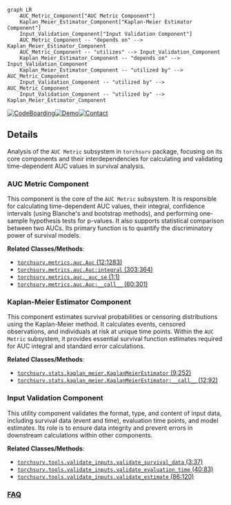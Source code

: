 ```mermaid
graph LR
    AUC_Metric_Component["AUC Metric Component"]
    Kaplan_Meier_Estimator_Component["Kaplan-Meier Estimator Component"]
    Input_Validation_Component["Input Validation Component"]
    AUC_Metric_Component -- "depends on" --> Kaplan_Meier_Estimator_Component
    AUC_Metric_Component -- "utilizes" --> Input_Validation_Component
    Kaplan_Meier_Estimator_Component -- "depends on" --> Input_Validation_Component
    Kaplan_Meier_Estimator_Component -- "utilized by" --> AUC_Metric_Component
    Input_Validation_Component -- "utilized by" --> AUC_Metric_Component
    Input_Validation_Component -- "utilized by" --> Kaplan_Meier_Estimator_Component
```

[![CodeBoarding](https://img.shields.io/badge/Generated%20by-CodeBoarding-9cf?style=flat-square)](https://github.com/CodeBoarding/GeneratedOnBoardings)[![Demo](https://img.shields.io/badge/Try%20our-Demo-blue?style=flat-square)](https://www.codeboarding.org/demo)[![Contact](https://img.shields.io/badge/Contact%20us%20-%20contact@codeboarding.org-lightgrey?style=flat-square)](mailto:contact@codeboarding.org)

## Details

Analysis of the `AUC Metric` subsystem in `torchsurv` package, focusing on its core components and their interdependencies for calculating and validating time-dependent AUC values in survival analysis.

### AUC Metric Component
This component is the core of the `AUC Metric` subsystem. It is responsible for calculating time-dependent AUC values, their integral, confidence intervals (using Blanche's and bootstrap methods), and performing one-sample hypothesis tests for p-values. It also supports statistical comparison between two AUCs. Its primary function is to quantify the discriminatory power of survival models.


**Related Classes/Methods**:

- <a href=".src/torchsurv/metrics/auc.py#L12-L1283" target="_blank" rel="noopener noreferrer">`torchsurv.metrics.auc.Auc` (12:1283)</a>
- <a href=".src/torchsurv/metrics/auc.py#L303-L364" target="_blank" rel="noopener noreferrer">`torchsurv.metrics.auc.Auc:integral` (303:364)</a>
- <a href=".src/torchsurv/metrics/auc.py#L1-L1" target="_blank" rel="noopener noreferrer">`torchsurv.metrics.auc._auc_se` (1:1)</a>
- <a href=".src/torchsurv/metrics/auc.py#L60-L301" target="_blank" rel="noopener noreferrer">`torchsurv.metrics.auc.Auc:__call__` (60:301)</a>


### Kaplan-Meier Estimator Component
This component estimates survival probabilities or censoring distributions using the Kaplan-Meier method. It calculates events, censored observations, and individuals at risk at unique time points. Within the `AUC Metric` subsystem, it provides essential survival function estimates required for AUC integral and standard error calculations.


**Related Classes/Methods**:

- <a href=".src/torchsurv/stats/kaplan_meier.py#L9-L252" target="_blank" rel="noopener noreferrer">`torchsurv.stats.kaplan_meier.KaplanMeierEstimator` (9:252)</a>
- <a href=".src/torchsurv/stats/kaplan_meier.py#L12-L92" target="_blank" rel="noopener noreferrer">`torchsurv.stats.kaplan_meier.KaplanMeierEstimator:__call__` (12:92)</a>


### Input Validation Component
This utility component validates the format, type, and content of input data, including survival data (event and time), evaluation time points, and model estimates. Its role is to ensure data integrity and prevent errors in downstream calculations within other components.


**Related Classes/Methods**:

- <a href=".src/torchsurv/tools/validate_inputs.py#L3-L37" target="_blank" rel="noopener noreferrer">`torchsurv.tools.validate_inputs.validate_survival_data` (3:37)</a>
- <a href=".src/torchsurv/tools/validate_inputs.py#L40-L83" target="_blank" rel="noopener noreferrer">`torchsurv.tools.validate_inputs.validate_evaluation_time` (40:83)</a>
- <a href=".src/torchsurv/tools/validate_inputs.py#L86-L120" target="_blank" rel="noopener noreferrer">`torchsurv.tools.validate_inputs.validate_estimate` (86:120)</a>




### [FAQ](https://github.com/CodeBoarding/GeneratedOnBoardings/tree/main?tab=readme-ov-file#faq)